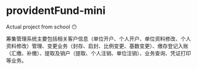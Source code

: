 # providentFund-mini
Actual project from school 😶

筹集管理系统主要包括相关客户信息（单位开户、个人开户、单位资料修改、个人资料修改）管理、变更业务（封存、启封、比例变更、基数变更）、缴存登记入账（汇缴、补缴）、提取及销户（提取、个人注销、单位注销）、业务查询、凭证打印等业务。

